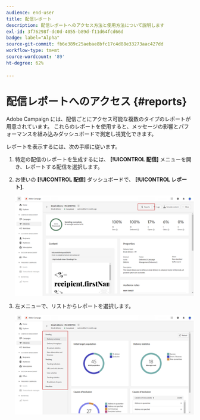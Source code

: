 ```yaml
---
audience: end-user
title: 配信レポート
description: 配信レポートへのアクセス方法と使用方法について説明します
exl-id: 3f76298f-dc0d-4055-b89d-f11d64fcd66d
badge: label="Alpha"
source-git-commit: fb6e389c25aebae8bfc17c4d88e33273aac427dd
workflow-type: tm+mt
source-wordcount: '89'
ht-degree: 62%

---
```


# 配信レポートへのアクセス {#reports}

Adobe Campaign には、配信ごとにアクセス可能な複数のタイプのレポートが用意されています。 これらのレポートを使用すると、メッセージの影響とパフォーマンスを組み込みダッシュボードで測定し視覚化できます。

レポートを表示するには、次の手順に従います。

1. 特定の配信のレポートを生成するには、 **[!UICONTROL 配信]** メニューを開き、レポートする配信を選択します。

1. お使いの **[!UICONTROL 配信]** ダッシュボードで、 **[!UICONTROL レポート]**.

   ![](assets/reporting2.png)

1. 左メニューで、リストからレポートを選択します。

   ![](assets/reporting.png)


